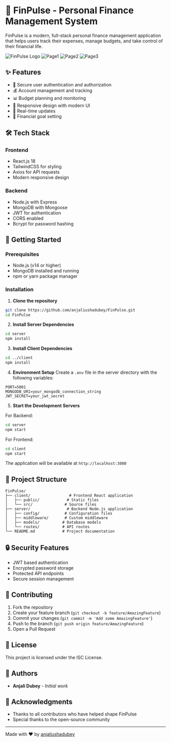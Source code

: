 # 🚀 FinPulse - Personal Finance Management System

FinPulse is a modern, full-stack personal finance management application that helps users track their expenses, manage budgets, and take control of their financial life.

![FinPulse Logo](client/public/logo195.png)
![Page1](client/public/page1.png)
![Page2](client/public/page2.png)
![Page3](client/public/page3.png)


## ✨ Features

- 🔐 Secure user authentication and authorization
- 💰 Account management and tracking
- 📊 Budget planning and monitoring
- 📱 Responsive design with modern UI
- 🔄 Real-time updates
- 🎯 Financial goal setting

## 🛠️ Tech Stack

### Frontend
- React.js 18
- TailwindCSS for styling
- Axios for API requests
- Modern responsive design

### Backend
- Node.js with Express
- MongoDB with Mongoose
- JWT for authentication
- CORS enabled
- Bcrypt for password hashing

## 🚀 Getting Started

### Prerequisites
- Node.js (v14 or higher)
- MongoDB installed and running
- npm or yarn package manager

### Installation

1. **Clone the repository**
```bash
git clone https://github.com/anjaliushadubey/FinPulse.git
cd FinPulse
```

2. **Install Server Dependencies**
```bash
cd server
npm install
```

3. **Install Client Dependencies**
```bash
cd ../client
npm install
```

4. **Environment Setup**
Create a `.env` file in the server directory with the following variables:
```env
PORT=5001
MONGODB_URI=your_mongodb_connection_string
JWT_SECRET=your_jwt_secret
```

5. **Start the Development Servers**

For Backend:
```bash
cd server
npm start
```

For Frontend:
```bash
cd client
npm start
```

The application will be available at `http://localhost:3000`

## 📁 Project Structure

```
FinPulse/
├── client/                 # Frontend React application
│   ├── public/            # Static files
│   └── src/              # Source files
├── server/                # Backend Node.js application
│   ├── config/           # Configuration files
│   ├── middleware/       # Custom middleware
│   ├── models/          # Database models
│   └── routes/          # API routes
└── README.md            # Project documentation
```

## 🔒 Security Features

- JWT based authentication
- Encrypted password storage
- Protected API endpoints
- Secure session management

## 🤝 Contributing

1. Fork the repository
2. Create your feature branch (`git checkout -b feature/AmazingFeature`)
3. Commit your changes (`git commit -m 'Add some AmazingFeature'`)
4. Push to the branch (`git push origin feature/AmazingFeature`)
5. Open a Pull Request

## 📝 License

This project is licensed under the ISC License.

## 👥 Authors

- **Anjali Dubey** - *Initial work*

## 🙏 Acknowledgments

- Thanks to all contributors who have helped shape FinPulse
- Special thanks to the open-source community

---

Made with ❤️ by [anjaliushadubey](https://github.com/anjaliushadubey)